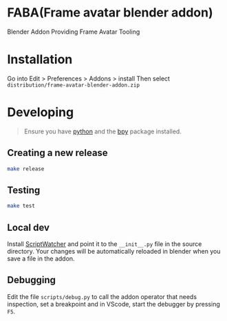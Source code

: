 # FABA(Frame avatar blender addon)
Blender Addon Providing Frame Avatar Tooling

# Installation
Go into Edit > Preferences > Addons > install
Then select `distribution/frame-avatar-blender-addon.zip`

# Developing
>Ensure you have [python](https://www.python.org/downloads/) and the [bpy](https://pypi.org/project/bpy/) package installed.

## Creating a new release
```bash
make release
```

## Testing
```bash
make test
```

## Local dev

Install [ScriptWatcher](https://github.com/wisaac407/blender-script-watcher) and point it to the `__init__.py` file in the source directory. Your changes will be automatically reloaded in blender when you save a file in the addon.

## Debugging

Edit the file `scripts/debug.py` to call the addon operator that needs inspection, set a breakpoint and in VScode, start the debugger  by pressing 
`F5`. 